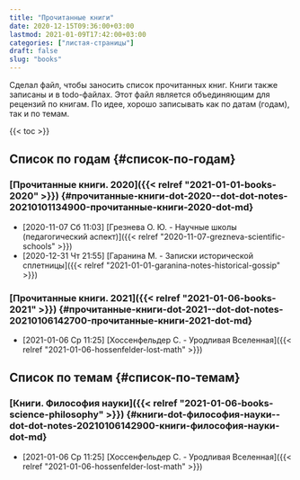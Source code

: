 ```yaml
---
title: "Прочитанные книги"
date: 2020-12-15T09:36:00+03:00
lastmod: 2021-01-09T17:42:00+03:00
categories: ["листая-страницы"]
draft: false
slug: "books"
---
```


Сделал файл, чтобы заносить список прочитанных книг.
Книги также записаны и в todo-файлах.
Этот файл является объединяющим для рецензий по книгам.
По идее, хорошо записывать как по датам (годам), так и по темам.

<!--more-->

{{< toc >}}


## Список по годам {#список-по-годам}


### [Прочитанные книги. 2020]({{< relref "2021-01-01-books-2020" >}}) {#прочитанные-книги-dot-2020--dot-dot-notes-20210101134900-прочитанные-книги-2020-dot-md}

-   <span class="timestamp-wrapper"><span class="timestamp">[2020-11-07 Сб 11:03] </span></span> [Грезнева О. Ю. - Научные школы (педагогический аспект)]({{< relref "2020-11-07-grezneva-scientific-schools" >}})
-   <span class="timestamp-wrapper"><span class="timestamp">[2020-12-31 Чт 21:55] </span></span> [Гаранина М. - Записки исторической сплетницы]({{< relref "2021-01-01-garanina-notes-historical-gossip" >}})


### [Прочитанные книги. 2021]({{< relref "2021-01-06-books-2021" >}}) {#прочитанные-книги-dot-2021--dot-dot-notes-20210106142700-прочитанные-книги-2021-dot-md}

-   <span class="timestamp-wrapper"><span class="timestamp">[2021-01-06 Ср 11:25] </span></span> [Хоссенфельдер С. - Уродливая Вселенная]({{< relref "2021-01-06-hossenfelder-lost-math" >}})


## Список по темам {#список-по-темам}


### [Книги. Философия науки]({{< relref "2021-01-06-books-science-philosophy" >}}) {#книги-dot-философия-науки--dot-dot-notes-20210106142900-книги-философия-науки-dot-md}

-   <span class="timestamp-wrapper"><span class="timestamp">[2021-01-06 Ср 11:25] </span></span> [Хоссенфельдер С. - Уродливая Вселенная]({{< relref "2021-01-06-hossenfelder-lost-math" >}})
